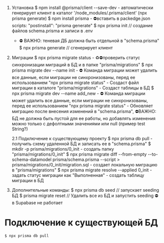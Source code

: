 1. Установка
   	$ npm install @prisma/client --save-dev
		- автоматически генерирует клиент в каталог '/node_modules/.prisma/client' (npx prisma generate)
	$ npm install prisma
		- ⛔вставить в packedge.json scripts: "postinstall": "prisma generate"
	$ npx prisma init // создание файлов schema.prisma и записи в .env 
	- ⛔ ВАЖНО: теневая ДБ должна быть отдельной в "schema.prisma"
	$ npx prisma generate // сгенерирует клиент

2. Миграции 
	$ npx prisma migrate status 
		- ♻️⛔проверить статус синхронизации миграций в БД и в папке "prisma/migrations"
	$ npx prisma migrate dev --name init 
		- ⛔ Команда миграции может удалить все данные, если миграции не синхронизованы, перед ее использованием "npx prisma migrate status"
		- Создаст файл миграции в каталоге "prisma/migrations" 
		- Создаст таблицы в БД 
	$ npx prisma migrate dev --name add_new
		- ⛔ Команда миграции может удалить все данные, если миграции не синхронизованы, перед ее использованием "npx prisma migrate status"
		- Обновляет миграцию после внесения изменений в "schema.prisma", ⛔ВАЖНО: БД не должна быть пустой для ее работы, но добавлять изменения можно только с дефолтными значениями или null (пример test String?)

	2.1 Подключение к существующему проекту
		$ npx prisma db pull 
			- получить схему удаленной БД и записать ее в  "schema.prisma"
		$ mkdir -p prisma/migrations/0_init
			- создать папку "prisma/migrations/0_init"
		$ npx prisma migrate diff --from-empty --to-schema-datamodel prisma/schema.prisma --script > prisma/migrations/0_init/migration.sql 
			- создает локальную миграцию в "prisma/migrations"
		$ npx prisma migrate resolve --applied 0_init
			- задать статус миграции как "Выполненная"
			- создать таблицу миграции в БД
3. Дополнительные команды:
	$ npx prisma db seed // запускает seeding БД
	$ prisma migrate reset // Удалить все из БД и запустить seeding ⛔в Supabase не работает

# Подключение к существующей БД
	$ npx prisma db pull